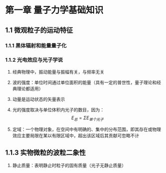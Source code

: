 # 第一章 量子力学基础知识

## 1.1 微观粒子的运动特征

### 1.1.1 黑体辐射和能量量子化

### 1.1.2 光电效应与光子学说

1. 经典物理中，振动能量与振幅有关，与频率无关

2. 波的强度：单位时间通过单位面积的能量（具有一定的普世性，量子理论和经典理论都适用）

3. 动量是运动状态的矢量表示

4. 光的强度取决与单位体积内光子的数目，因为：
   $$
   E_{总} = \Sigma E_{单个光子}
   $$
   
   
5. 定域：一个物理对象，在空间中有明确的、集中的分布范围，即其存在或物理效应主要局限在某以有限区域中，超出该区域后其贡献可忽略不计

## 1.1.3 实物微粒的波粒二象性

1. 静止质量：表明静止时粒子的固有质量（光子无静止质量）


